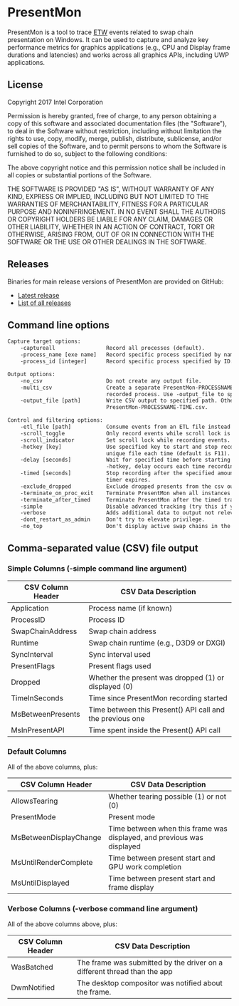 # PresentMon

PresentMon is a tool to trace
[ETW](https://msdn.microsoft.com/en-us/library/windows/desktop/bb968803%28v=vs.85%29.aspx?f=255&MSPPError=-2147217396)
events related to swap chain presentation on Windows.  It can be used to
capture and analyze key performance metrics for graphics applications (e.g.,
CPU and Display frame durations and latencies) and works across all graphics
APIs, including UWP applications.

## License

Copyright 2017 Intel Corporation

Permission is hereby granted, free of charge, to any person obtaining a copy of
this software and associated documentation files (the "Software"), to deal in
the Software without restriction, including without limitation the rights to
use, copy, modify, merge, publish, distribute, sublicense, and/or sell copies
of the Software, and to permit persons to whom the Software is furnished to do
so, subject to the following conditions:

The above copyright notice and this permission notice shall be included in all
copies or substantial portions of the Software.

THE SOFTWARE IS PROVIDED "AS IS", WITHOUT WARRANTY OF ANY KIND, EXPRESS OR
IMPLIED, INCLUDING BUT NOT LIMITED TO THE WARRANTIES OF MERCHANTABILITY,
FITNESS FOR A PARTICULAR PURPOSE AND NONINFRINGEMENT. IN NO EVENT SHALL THE
AUTHORS OR COPYRIGHT HOLDERS BE LIABLE FOR ANY CLAIM, DAMAGES OR OTHER
LIABILITY, WHETHER IN AN ACTION OF CONTRACT, TORT OR OTHERWISE, ARISING FROM,
OUT OF OR IN CONNECTION WITH THE SOFTWARE OR THE USE OR OTHER DEALINGS IN THE
SOFTWARE.

## Releases

Binaries for main release versions of PresentMon are provided on GitHub:
- [Latest release](https://github.com/GameTechDev/PresentMon/releases/latest)
- [List of all releases](https://github.com/GameTechDev/PresentMon/releases)

## Command line options

```html
Capture target options:
    -captureall                Record all processes (default).
    -process_name [exe name]   Record specific process specified by name.
    -process_id [integer]      Record specific process specified by ID.

Output options:
    -no_csv                    Do not create any output file.
    -multi_csv                 Create a separate PresentMon-PROCESSNAME-TIME.csv file for each
                               recorded process. Use -output_file to specify the path.
    -output_file [path]        Write CSV output to specified path. Otherwise, the default is
                               PresentMon-PROCESSNAME-TIME.csv.

Control and filtering options:
    -etl_file [path]           Consume events from an ETL file instead of a running process.
    -scroll_toggle             Only record events while scroll lock is enabled.
    -scroll_indicator          Set scroll lock while recording events.
    -hotkey [key]              Use specified key to start and stop recording, writing to a
                               unique file each time (default is F11).
    -delay [seconds]           Wait for specified time before starting to record. When using
                               -hotkey, delay occurs each time recording is started.
    -timed [seconds]           Stop recording after the specified amount of time.  PresentMon will exit
                               timer expires.
    -exclude_dropped           Exclude dropped presents from the csv output.
    -terminate_on_proc_exit    Terminate PresentMon when all instances of the specified process exit.
    -terminate_after_timed     Terminate PresentMon after the timed trace, specified using -timed, completes.
    -simple                    Disable advanced tracking (try this if you encounter crashes).
    -verbose                   Adds additional data to output not relevant to normal usage.
    -dont_restart_as_admin     Don't try to elevate privilege.
    -no_top                    Don't display active swap chains in the console window.
```

## Comma-separated value (CSV) file output

### Simple Columns (-simple command line argument)

| CSV Column Header | CSV Data Description |
|---|---|
| Application            | Process name (if known) |
| ProcessID              | Process ID |
| SwapChainAddress       | Swap chain address |
| Runtime                | Swap chain runtime (e.g., D3D9 or DXGI) |
| SyncInterval           | Sync interval used |
| PresentFlags           | Present flags used |
| Dropped                | Whether the present was dropped (1) or displayed (0) |
| TimeInSeconds          | Time since PresentMon recording started |
| MsBetweenPresents      | Time between this Present() API call and the previous one |
| MsInPresentAPI         | Time spent inside the Present() API call |

### Default Columns

All of the above columns, plus:

| CSV Column Header | CSV Data Description |
|---|---|
| AllowsTearing          | Whether tearing possible (1) or not (0) |
| PresentMode            | Present mode |
| MsBetweenDisplayChange | Time between when this frame was displayed, and previous was displayed |
| MsUntilRenderComplete  | Time between present start and GPU work completion |
| MsUntilDisplayed       | Time between present start and frame display |

### Verbose Columns (-verbose command line argument)

All of the above columns above, plus:

| CSV Column Header | CSV Data Description |
|---|---|
| WasBatched  | The frame was submitted by the driver on a different thread than the app |
| DwmNotified | The desktop compositor was notified about the frame. |

